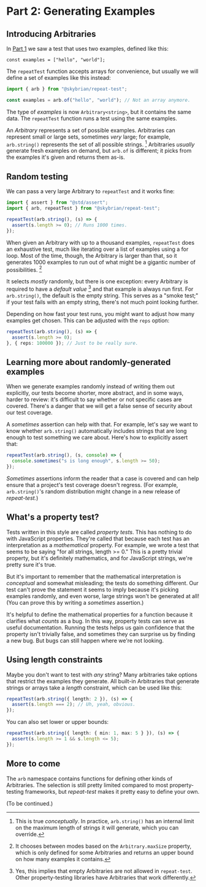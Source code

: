 # Part 2: Generating Examples

## Introducing Arbitraries

In [Part 1](./1_getting_started.md) we saw a test that uses two examples, defined like this:

```
const examples = ["hello", "world"];
```

The `repeatTest` function accepts arrays for convenience, but usually we will
define a set of examples like this instead:

```ts
import { arb } from "@skybrian/repeat-test";

const examples = arb.of("hello", "world"); // Not an array anymore.
```

The type of *examples* is now `Arbitrary<string>`, but it contains the same
data. The `repeatTest` function runs a test using the same examples.

An *Arbitrary* represents a set of possible examples. Arbitraries can represent
small or large sets, sometimes *very* large; for example, `arb.string()`
represents the set of all possible strings. [^1] Arbitraries *usually* generate
fresh examples on demand, but `arb.of` is different; it picks from the examples
it's given and returns them as-is.

## Random testing

We can pass a very large Arbitrary to `repeatTest` and it works fine:

```ts
import { assert } from "@std/assert";
import { arb, repeatTest } from "@skybrian/repeat-test";

repeatTest(arb.string(), (s) => {
  assert(s.length >= 0); // Runs 1000 times.
});
```

When given an Arbitrary with up to a thousand examples, `repeatTest` does an
exhaustive test, much like iterating over a list of examples using a for loop.
Most of the time, though, the Arbitrary is larger than that, so it generates
1000 examples to run out of what might be a gigantic number of possibilities.
[^2]

It selects *mostly* randomly, but there is one exception: every Arbitrary is
required to have a *default value* [^3] and that example is always run first. For
`arb.string()`, the default is the empty string. This serves as a "smoke test;"
if your test fails with an empty string, there's not much point looking further.

Depending on how fast your test runs, you might want to adjust how many examples
get chosen. This can be adjusted with the `reps` option:

```ts
repeatTest(arb.string(), (s) => {
  assert(s.length >= 0);
}, { reps: 100000 }); // Just to be really sure.
```

## Learning more about randomly-generated examples

When we generate examples randomly instead of writing them out explicitly, our
tests become shorter, more abstract, and in some ways, harder to review: it's
difficult to say whether or not specific cases are covered. There's a danger
that we will get a false sense of security about our test coverage.

A *sometimes* assertion can help with that. For example, let's say we want to
know whether `arb.string()` automatically includes strings that are long enough
to test something we care about. Here's how to explicitly assert that:

```ts
repeatTest(arb.string(), (s, console) => {
  console.sometimes("s is long enough", s.length >= 50);
});
```

*Sometimes* assertions inform the reader that a case is covered and can help
ensure that a project's test coverage doesn't regress. (For example,
`arb.string()`'s random distribution might change in a new release of
*repeat-test.*)

## What's a property test?

Tests written in this style are called *property tests*. This has nothing to do
with JavaScript properties. They're called that because each test has an
interpretation as a *mathematical* property. For example, we wrote a test that
seems to be saying "for all strings, length >= 0." This is a pretty trivial
property, but it's definitely mathematics, and for JavaScript strings, we're
pretty sure it's true.

But it's important to remember that the mathematical interpretation is
*conceptual* and somewhat misleading; the tests do something different. Our test
can't prove the statement it seems to imply because it's picking examples
randomly, and even worse, large strings won't be generated at all! (You can
prove this by writing a *sometimes* assertion.)

It's helpful to define the mathematical properties for a function because it
clarifies what *counts* as a bug. In this way, property tests can serve as
useful documentation. Running the tests helps us gain confidence that the
property isn't trivially false, and sometimes they can surprise us by finding a
new bug. But bugs can still happen where we're not looking.

## Using length constraints

Maybe you don't want to test with *any* string? Many arbitraries take options that restrict the examples they generate. All built-in Arbitraries that generate strings or arrays take a *length* constraint, which can be used like this:

```ts
repeatTest(arb.string({ length: 2 }), (s) => {
  assert(s.length === 2); // Uh, yeah, obvious.
});
```

You can also set lower or upper bounds:

```ts
repeatTest(arb.string({ length: { min: 1, max: 5 } }), (s) => {
  assert(s.length >= 1 && s.length <= 5);
});
```

## More to come

The `arb` namespace contains functions for defining other kinds of Arbitraries. The selection is still pretty limited compared to most property-testing frameworks, but *repeat-test* makes it pretty easy to define your own.

(To be continued.)

[^1]: This is true *conceptually*. In practice, `arb.string()` has an internal
    limit on the maximum length of strings it will generate, which you can
    override.

[^2]: It chooses between modes based on the `Arbitrary.maxSize` property, which
    is only defined for some Arbitraries and returns an upper bound on how many
    examples it contains.
    
[^3]: Yes, this implies that empty Arbitraries are not allowed in `repeat-test`.
    Other property-testing libraries have Arbitraries that work differently.

[^4]: This is because it picks examples blindly. There are fuzz-testing
    libraries that are much better at finding rare bugs.